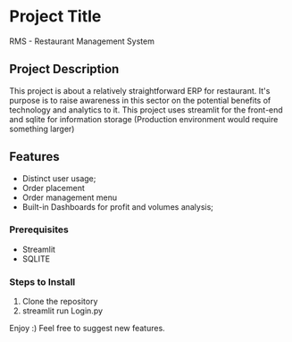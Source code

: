 # Project Title

RMS - Restaurant Management System

## Project Description

This project is about a relatively straightforward ERP for restaurant. It's purpose is to raise awareness in this sector on the potential benefits of technology and analytics to it.
This project uses streamlit for the front-end and sqlite for information storage (Production environment would require something larger)

## Features

- Distinct user usage;
- Order placement
- Order management menu
- Built-in Dashboards for profit and volumes analysis;

### Prerequisites
  - Streamlit
  - SQLITE

### Steps to Install
1. Clone the repository
2. streamlit run Login.py

Enjoy :) Feel free to suggest new features.
